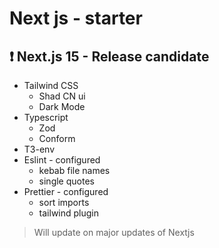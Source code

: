# Next js - starter

## :exclamation: Next.js 15 - Release candidate

- Tailwind CSS
  - Shad CN ui
  - Dark Mode
- Typescript
  - Zod
  - Conform
- T3-env
- Eslint - configured
  - kebab file names
  - single quotes
- Prettier - configured
  - sort imports
  - tailwind plugin

> Will update on major updates of Nextjs
